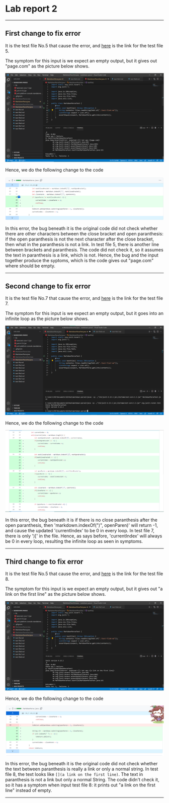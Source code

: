 # Lab report 2
---
## First change to fix error
It is the test file No.5 that cause the error, and [here](https://github.com/Excalibur021/markdown-parse/blob/main/test-file5.md) is the link for the test file 5.

The symptom for this input is we expect an empty output, but it gives out "page.com" as the picture below shows.

![Error-1_File-5_Error-message.png](Error-1_File-5_Error-message.png)

Hence, we do the following change to the code

![Error-1_File-5_code-change.png](Error-1_File-5_code-change.png)

In this error, the bug beneath it is the original code did not check whether there are other characters between the close bracket and open paranthesis: if the open paranthesis is not the next character after the close bracket, then what in the paranthesis is not a link. In test file 5, there is another line between brackets and paranthesis. The code did not check it, so it assumes the text in paranthesis is a link, which is not. Hence, the bug and the input together produce the syptoms, which is the code gives out "page.com" where should be empty.

---
## Second change to fix error
It is the test file No.7 that cause the error, and [here](https://github.com/Excalibur021/markdown-parse/blob/main/test-file7.md) is the link for the test file 7.

The symptom for this input is we expect an empty output, but it goes into an infinite loop as the picture below shows.

![Error-2_File-7_Error-message.png](Error-2_File-7_Error-message.png)

Hence, we do the following change to the code

![Error-2_File-7_code-change.png](Error-2_File-7_code-change.png)

In this error, the bug beneath it is if there is no close paranthesis after the open paranthesis, then 'markdown.indexOf(")", openParen)' will return -1, and cause the updated 'currentIndex' to be 0 in every loop. In test file 7, there is only ')\[' in the file. Hence, as says before, 'currentIndex' will always be 0 in every loop, resulting the infinite loop as seen in symptoms.

---
## Third change to fix error
It is the test file No.5 that cause the error, and [here](https://github.com/Excalibur021/markdown-parse/blob/main/test-file8.md) is the link for the test file 8.

The symptom for this input is we expect an empty output, but it gives out "a link on the first line" as the picture below shows.

![Error-3_File-8_Error-message.png](Error-3_File-8_Error-message.png)

Hence, we do the following change to the code

![Error-3_File-8_code-change.png](Error-3_File-8_code-change.png)

In this error, the bug beneath it is the original code did not check whether the text between paranthesis is really a link or only a normal string. In test file 8, the text looks like `[](a link on the first line)`. The text in paranthesis is not a link but only a normal String. The code didn't check it, so it has a symptom when input test file 8: it prints out "a link on the first line" instead of empty.

---

